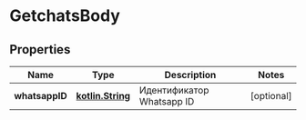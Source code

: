 # GetchatsBody

## Properties
Name | Type | Description | Notes
------------ | ------------- | ------------- | -------------
**whatsappID** | [**kotlin.String**](.md) | Идентификатор Whatsapp ID |  [optional]
